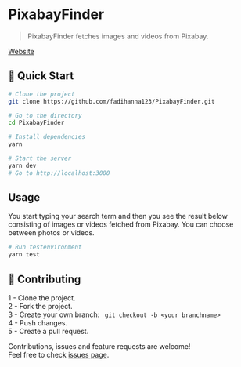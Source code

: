 # PixabayFinder

> PixabayFinder fetches images and videos from Pixabay.

[Website](https://funny-moxie-323a72.netlify.app/)


## 🚀 Quick Start

```sh
# Clone the project
git clone https://github.com/fadihanna123/PixabayFinder.git
```

```sh
# Go to the directory
cd PixabayFinder
```

```sh
# Install dependencies
yarn
```

```sh
# Start the server
yarn dev
# Go to http://localhost:3000
```

## Usage

You start typing your search term and then you see the result below consisting of images or videos fetched from Pixabay. You can choose between photos or videos.

```sh
# Run testenvironment
yarn test
```

## 🤝 Contributing

1 - Clone the project. <br />
2 - Fork the project. <br />
3 - Create your own branch: ```
git checkout -b <your branchname>``` <br />
4 - Push changes. <br />
5 - Create a pull request. <br />

Contributions, issues and feature requests are welcome!<br />Feel free to check [issues page](https://github.com/fadihanna123/PixabayFinder/issues).

